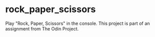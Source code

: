 # rock_paper_scissors

Play "Rock, Paper, Scissors" in the console. This project is part of an assignment from The Odin Project.
